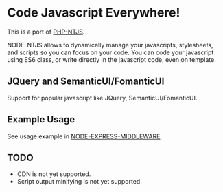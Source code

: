 Code Javascript Everywhere!
===========================

This is a port of [PHP-NTJS](https://github.com/tohenk/php-ntjs).

NODE-NTJS allows to dynamically manage your javascripts, stylesheets, and
scripts so you can focus on your code. You can code your javascript using
ES6 class, or write directly in the javascript code, even on template.

JQuery and SemanticUI/FomanticUI
--------------------------------

Support for popular javascript like JQuery, SemanticUI/FomanticUI.

Example Usage
-------------

See usage example in [NODE-EXPRESS-MIDDLEWARE](https://github.com/tohenk/node-express-middleware).

TODO
----

* CDN is not yet supported.
* Script output minifying is not yet supported.
